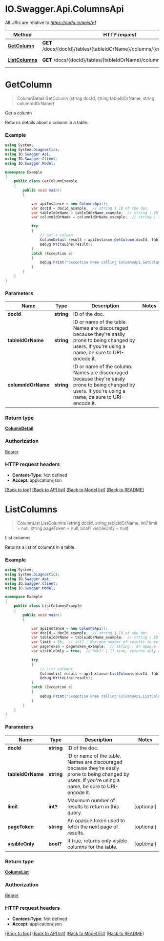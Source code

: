 # IO.Swagger.Api.ColumnsApi

All URIs are relative to *https://coda.io/apis/v1*

Method | HTTP request | Description
------------- | ------------- | -------------
[**GetColumn**](ColumnsApi.md#getcolumn) | **GET** /docs/{docId}/tables/{tableIdOrName}/columns/{columnIdOrName} | Get a column
[**ListColumns**](ColumnsApi.md#listcolumns) | **GET** /docs/{docId}/tables/{tableIdOrName}/columns | List columns

<a name="getcolumn"></a>
# **GetColumn**
> ColumnDetail GetColumn (string docId, string tableIdOrName, string columnIdOrName)

Get a column

Returns details about a column in a table.

### Example
```csharp
using System;
using System.Diagnostics;
using IO.Swagger.Api;
using IO.Swagger.Client;
using IO.Swagger.Model;

namespace Example
{
    public class GetColumnExample
    {
        public void main()
        {

            var apiInstance = new ColumnsApi();
            var docId = docId_example;  // string | ID of the doc.
            var tableIdOrName = tableIdOrName_example;  // string | ID or name of the table. Names are discouraged because they're easily prone to being changed by users. If you're using a name, be sure to URI-encode it.
            var columnIdOrName = columnIdOrName_example;  // string | ID or name of the column. Names are discouraged because they're easily prone to being changed by users. If you're using a name, be sure to URI-encode it.

            try
            {
                // Get a column
                ColumnDetail result = apiInstance.GetColumn(docId, tableIdOrName, columnIdOrName);
                Debug.WriteLine(result);
            }
            catch (Exception e)
            {
                Debug.Print("Exception when calling ColumnsApi.GetColumn: " + e.Message );
            }
        }
    }
}
```

### Parameters

Name | Type | Description  | Notes
------------- | ------------- | ------------- | -------------
 **docId** | **string**| ID of the doc. | 
 **tableIdOrName** | **string**| ID or name of the table. Names are discouraged because they&#x27;re easily prone to being changed by users. If you&#x27;re using a name, be sure to URI-encode it. | 
 **columnIdOrName** | **string**| ID or name of the column. Names are discouraged because they&#x27;re easily prone to being changed by users. If you&#x27;re using a name, be sure to URI-encode it. | 

### Return type

[**ColumnDetail**](ColumnDetail.md)

### Authorization

[Bearer](../README.md#Bearer)

### HTTP request headers

 - **Content-Type**: Not defined
 - **Accept**: application/json

[[Back to top]](#) [[Back to API list]](../README.md#documentation-for-api-endpoints) [[Back to Model list]](../README.md#documentation-for-models) [[Back to README]](../README.md)
<a name="listcolumns"></a>
# **ListColumns**
> ColumnList ListColumns (string docId, string tableIdOrName, int? limit = null, string pageToken = null, bool? visibleOnly = null)

List columns

Returns a list of columns in a table.

### Example
```csharp
using System;
using System.Diagnostics;
using IO.Swagger.Api;
using IO.Swagger.Client;
using IO.Swagger.Model;

namespace Example
{
    public class ListColumnsExample
    {
        public void main()
        {

            var apiInstance = new ColumnsApi();
            var docId = docId_example;  // string | ID of the doc.
            var tableIdOrName = tableIdOrName_example;  // string | ID or name of the table. Names are discouraged because they're easily prone to being changed by users. If you're using a name, be sure to URI-encode it.
            var limit = 56;  // int? | Maximum number of results to return in this query. (optional) 
            var pageToken = pageToken_example;  // string | An opaque token used to fetch the next page of results. (optional) 
            var visibleOnly = true;  // bool? | If true, returns only visible columns for the table. (optional) 

            try
            {
                // List columns
                ColumnList result = apiInstance.ListColumns(docId, tableIdOrName, limit, pageToken, visibleOnly);
                Debug.WriteLine(result);
            }
            catch (Exception e)
            {
                Debug.Print("Exception when calling ColumnsApi.ListColumns: " + e.Message );
            }
        }
    }
}
```

### Parameters

Name | Type | Description  | Notes
------------- | ------------- | ------------- | -------------
 **docId** | **string**| ID of the doc. | 
 **tableIdOrName** | **string**| ID or name of the table. Names are discouraged because they&#x27;re easily prone to being changed by users. If you&#x27;re using a name, be sure to URI-encode it. | 
 **limit** | **int?**| Maximum number of results to return in this query. | [optional] 
 **pageToken** | **string**| An opaque token used to fetch the next page of results. | [optional] 
 **visibleOnly** | **bool?**| If true, returns only visible columns for the table. | [optional] 

### Return type

[**ColumnList**](ColumnList.md)

### Authorization

[Bearer](../README.md#Bearer)

### HTTP request headers

 - **Content-Type**: Not defined
 - **Accept**: application/json

[[Back to top]](#) [[Back to API list]](../README.md#documentation-for-api-endpoints) [[Back to Model list]](../README.md#documentation-for-models) [[Back to README]](../README.md)
